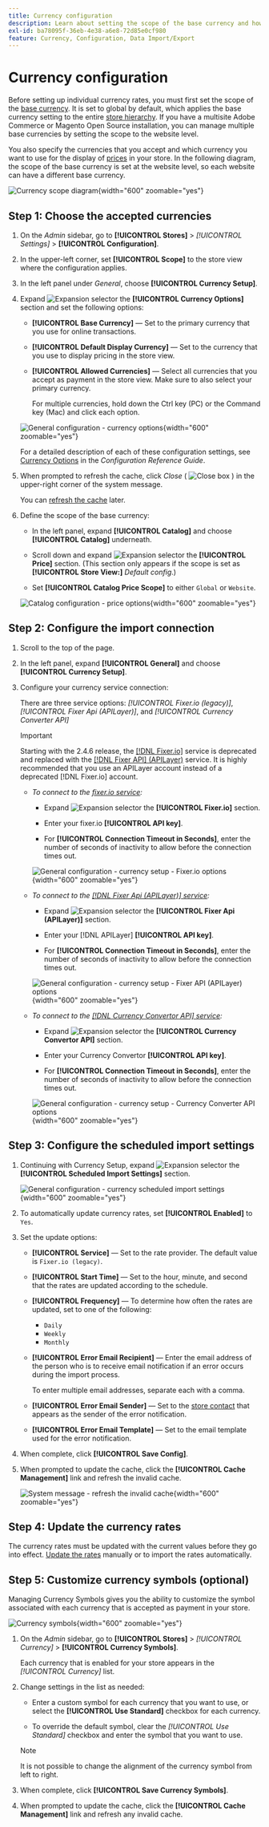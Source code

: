 ```yaml
---
title: Currency configuration
description: Learn about setting the scope of the base currency and how to specify the currencies that you accept and the currency you want to use for price display.
exl-id: ba78095f-36eb-4e38-a6e8-72d85e0cf980
feature: Currency, Configuration, Data Import/Export
---
```

# Currency configuration

Before setting up individual currency rates, you must first set the scope of the [base currency](../configuration-reference/general/currency-setup.md). It is set to global by default, which applies the base currency setting to the entire [store hierarchy](../getting-started/websites-stores-views.md). If you have a multisite Adobe Commerce or Magento Open Source installation, you can manage multiple base currencies by setting the scope to the website level.

You also specify the currencies that you accept and which currency you want to use for the display of [prices](../catalog/catalog-price-scope.md) in your store. In the following diagram, the scope of the base currency is set at the website level, so each website can have a different base currency.

![Currency scope diagram](./assets/scope-currency-config.svg){width="600" zoomable="yes"}

## Step 1: Choose the accepted currencies

1. On the _Admin_ sidebar, go to **[!UICONTROL Stores]** > _[!UICONTROL Settings]_ > **[!UICONTROL Configuration]**.

1. In the upper-left corner, set **[!UICONTROL Scope]** to the store view where the configuration applies.

1. In the left panel under _General_, choose **[!UICONTROL Currency Setup]**.

1. Expand ![Expansion selector](../assets/icon-display-expand.png) the **[!UICONTROL Currency Options]** section and set the following options:

   - **[!UICONTROL Base Currency]** — Set to the primary currency that you use for online transactions.

   - **[!UICONTROL Default Display Currency]** — Set to the currency that you use to display pricing in the store view.

   - **[!UICONTROL Allowed Currencies]** — Select all currencies that you accept as payment in the store view. Make sure to also select your primary currency.

      For multiple currencies, hold down the Ctrl key (PC) or the Command key (Mac) and click each option.

   ![General configuration - currency options](../configuration-reference/general/assets/currency-setup-currency-options.png){width="600" zoomable="yes"}

   For a detailed description of each of these configuration settings, see [Currency Options](../configuration-reference/general/currency-setup.md) in the _Configuration Reference Guide_.

1. When prompted to refresh the cache, click _Close_ ( ![Close box](../assets/icon-close-x.png) ) in the upper-right corner of the system message.

   You can [refresh the cache](../systems/cache-management.md) later.

1. Define the scope of the base currency:

   - In the left panel, expand **[!UICONTROL Catalog]** and choose **[!UICONTROL Catalog]** underneath.

   - Scroll down and expand ![Expansion selector](../assets/icon-display-expand.png) the **[!UICONTROL Price]** section. (This section only appears if the scope is set as **[!UICONTROL Store View:]** _Default config_.)

   - Set **[!UICONTROL Catalog Price Scope]** to either `Global` or `Website`.

   ![Catalog configuration - price options](../configuration-reference/catalog/assets/catalog-price.png){width="600" zoomable="yes"}

## Step 2: Configure the import connection

1. Scroll to the top of the page.

1. In the left panel, expand **[!UICONTROL General]** and choose **[!UICONTROL Currency Setup]**.

1. Configure your currency service connection:

   There are three service options: _[!UICONTROL Fixer.io (legacy)]_, _[!UICONTROL Fixer Api (APILayer)]_, and _[!UICONTROL Currency Converter API]_

   >[!IMPORTANT]
   >
   >Starting with the 2.4.6 release, the [[!DNL Fixer.io]](https://fixer.io/) service is deprecated and replaced with the [[!DNL Fixer API] (APILayer)](https://apilayer.com/marketplace/fixer-api) service. It is highly recommended that you use an APILayer account instead of a deprecated [!DNL Fixer.io] account.

   - _To connect to the [fixer.io service](https://fixer.io/):_

      - Expand ![Expansion selector](../assets/icon-display-expand.png) the **[!UICONTROL Fixer.io]** section.

      - Enter your fixer.io **[!UICONTROL API key]**.

      - For **[!UICONTROL Connection Timeout in Seconds]**, enter the number of seconds of inactivity to allow before the connection times out.

      ![General configuration - currency setup - Fixer.io options](../configuration-reference/general/assets/currency-setup-fixer.png){width="600" zoomable="yes"}

   - _To connect to the [[!DNL Fixer Api (APILayer)] service](https://apilayer.com/):_

      - Expand ![Expansion selector](../assets/icon-display-expand.png) the **[!UICONTROL Fixer Api (APILayer)]** section.

      - Enter your [!DNL APILayer] **[!UICONTROL API key]**.

      - For **[!UICONTROL Connection Timeout in Seconds]**, enter the number of seconds of inactivity to allow before the connection times out.

     ![General configuration - currency setup - Fixer API (APILayer) options](../configuration-reference/general/assets/currency-setup-fixer-api.png){width="600" zoomable="yes"}
   
   - _To connect to the [[!DNL Currency Convertor API] service](https://free.currencyconverterapi.com/):_

      - Expand ![Expansion selector](../assets/icon-display-expand.png) the **[!UICONTROL Currency Convertor API]** section.

      - Enter your Currency Convertor **[!UICONTROL API key]**.

      - For **[!UICONTROL Connection Timeout in Seconds]**, enter the number of seconds of inactivity to allow before the connection times out.

      ![General configuration - currency setup - Currency Converter API options](../configuration-reference/general/assets/currency-setup-converter.png){width="600" zoomable="yes"}

## Step 3: Configure the scheduled import settings

1. Continuing with Currency Setup, expand ![Expansion selector](../assets/icon-display-expand.png) the **[!UICONTROL Scheduled Import Settings]** section.

   ![General configuration - currency scheduled import settings](../configuration-reference/general/assets/currency-setup-scheduled-import-settings.png){width="600" zoomable="yes"}

1. To automatically update currency rates, set **[!UICONTROL Enabled]** to `Yes`.

1. Set the update options:

   - **[!UICONTROL Service]** — Set to the rate provider. The default value is `Fixer.io (legacy)`.

   - **[!UICONTROL Start Time]** — Set to the hour, minute, and second that the rates are updated according to the schedule.

   - **[!UICONTROL Frequency]** — To determine how often the rates are updated, set to one of the following:

      - `Daily`
      - `Weekly`
      - `Monthly`

   - **[!UICONTROL Error Email Recipient]** — Enter the email address of the person who is to receive email notification if an error occurs during the import process.

      To enter multiple email addresses, separate each with a comma.

   - **[!UICONTROL Error Email Sender]** — Set to the [store contact](../getting-started/store-details.md#store-email-addresses) that appears as the sender of the error notification.

   - **[!UICONTROL Error Email Template]** — Set to the email template used for the error notification.

1. When complete, click **[!UICONTROL Save Config]**.

1. When prompted to update the cache, click the **[!UICONTROL Cache Management]** link and refresh the invalid cache.

   ![System message - refresh the invalid cache](./assets/msg-cache-management.png){width="600" zoomable="yes"}

## Step 4: Update the currency rates

The currency rates must be updated with the current values before they go into effect. [Update the rates](currency-update.md) manually or to import the rates automatically. 

## Step 5: Customize currency symbols (optional)

Managing Currency Symbols gives you the ability to customize the symbol associated with each currency that is accepted as payment in your store.

![Currency symbols](./assets/stores-currency-symbols.png){width="600" zoomable="yes"}

1. On the _Admin_ sidebar, go to **[!UICONTROL Stores]** > _[!UICONTROL Currency]_ > **[!UICONTROL Currency Symbols]**.

   Each currency that is enabled for your store appears in the _[!UICONTROL Currency]_ list.

1. Change settings in the list as needed:

   - Enter a custom symbol for each currency that you want to use, or select the **[!UICONTROL Use Standard]** checkbox for each currency.

   - To override the default symbol, clear the _[!UICONTROL Use Standard]_ checkbox and enter the symbol that you want to use.

   >[!NOTE]
   >
   >It is not possible to change the alignment of the currency symbol from left to right.

1. When complete, click **[!UICONTROL Save Currency Symbols]**.

1. When prompted to update the cache, click the **[!UICONTROL Cache Management]** link and refresh any invalid cache.
